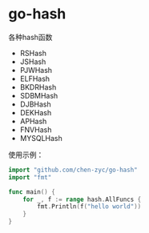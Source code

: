 # go-hash
各种hash函数



- RSHash
- JSHash
- PJWHash
- ELFHash
- BKDRHash
- SDBMHash
- DJBHash
- DEKHash
- APHash
- FNVHash
- MYSQLHash



使用示例：

```go
import "github.com/chen-zyc/go-hash"
import "fmt"

func main() {
	for _, f := range hash.AllFuncs {
		fmt.Println(f("hello world"))
	}
}
```

